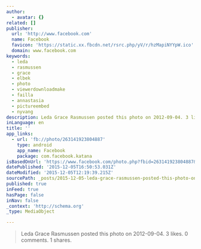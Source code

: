 ```yaml
---
author:
  - avatar: {}
related: []
publisher:
  url: 'http://www.facebook.com'
  name: Facebook
  favicon: 'https://static.xx.fbcdn.net/rsrc.php/yV/r/hzMapiNYYpW.ico'
  domain: www.facebook.com
keywords:
  - leda
  - rasmussen
  - grace
  - elbek
  - photo
  - viewerdownloadmake
  - failla
  - annastasia
  - pictureembed
  - nyvang
description: Leda Grace Rasmussen posted this photo on 2012-09-04. 3 likes. 0 comments. 1 shares.
inLanguage: en
title: ''
app_links:
  - url: 'fb://photo/263141923804887'
    type: android
    app_name: Facebook
    package: com.facebook.katana
isBasedOnUrl: 'https://www.facebook.com/photo.php?fbid=263141923804887&set=t.100003272439700&type=3&src=https%3A%2F%2Fscontent-arn2-1.xx.fbcdn.net%2Fhphotos-xfa1%2Fv%2Ft1.0-9%2F387106_263141923804887_1524470320_n.jpg%3Foh%3De28095a69166ae5d67307db529bbb7d7%26oe%3D56E40814&size=800%2C600'
datePublished: '2015-12-05T16:50:53.031Z'
dateModified: '2015-12-05T12:19:39.215Z'
sourcePath: _posts/2015-12-05-leda-grace-rasmussen-posted-this-photo-on-2012-09-04-3-like.md
published: true
inFeed: true
hasPage: false
inNav: false
_context: 'http://schema.org'
_type: MediaObject

---
```

> Leda Grace Rasmussen posted this photo on 2012-09-04&period; 3 likes&period; 0 comments&period; 1 shares&period;
